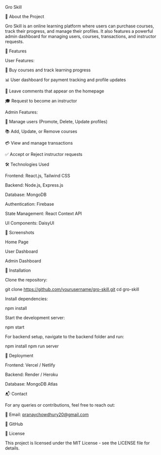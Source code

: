 Gro Skill



🚀 About the Project

Gro Skill is an online learning platform where users can purchase courses, track their progress, and manage their profiles. It also features a powerful admin dashboard for managing users, courses, transactions, and instructor requests.

🌟 Features

User Features:

🛒 Buy courses and track learning progress

📊 User dashboard for payment tracking and profile updates

💬 Leave comments that appear on the homepage

🎓 Request to become an instructor

Admin Features:

👥 Manage users (Promote, Delete, Update profiles)

📚 Add, Update, or Remove courses

💳 View and manage transactions

✅ Accept or Reject instructor requests

🛠️ Technologies Used

Frontend: React.js, Tailwind CSS

Backend: Node.js, Express.js

Database: MongoDB

Authentication: Firebase

State Management: React Context API

UI Components: DaisyUI

📸 Screenshots

Home Page



User Dashboard



Admin Dashboard



🔧 Installation

Clone the repository:

git clone https://github.com/yourusername/gro-skill.git
cd gro-skill

Install dependencies:

npm install

Start the development server:

npm start

For backend setup, navigate to the backend folder and run:

npm install
npm run server

🚀 Deployment

Frontend: Vercel / Netlify

Backend: Render / Heroku

Database: MongoDB Atlas

📬 Contact

For any queries or contributions, feel free to reach out:

📧 Email: pranaychowdhury20@gmail.com

🔗 GitHub

📜 License

This project is licensed under the MIT License - see the LICENSE file for details.

